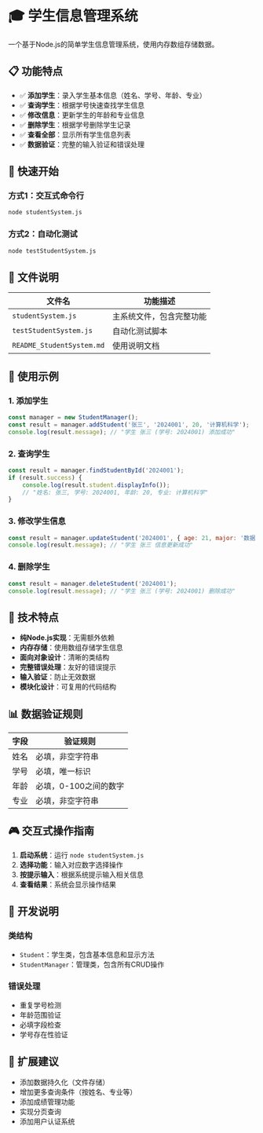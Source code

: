 # 🎓 学生信息管理系统

一个基于Node.js的简单学生信息管理系统，使用内存数组存储数据。

## 📋 功能特点

- ✅ **添加学生**：录入学生基本信息（姓名、学号、年龄、专业）
- ✅ **查询学生**：根据学号快速查找学生信息
- ✅ **修改信息**：更新学生的年龄和专业信息
- ✅ **删除学生**：根据学号删除学生记录
- ✅ **查看全部**：显示所有学生信息列表
- ✅ **数据验证**：完整的输入验证和错误处理

## 🚀 快速开始

### 方式1：交互式命令行
```bash
node studentSystem.js
```

### 方式2：自动化测试
```bash
node testStudentSystem.js
```

## 📁 文件说明

| 文件名 | 功能描述 |
|--------|----------|
| `studentSystem.js` | 主系统文件，包含完整功能 |
| `testStudentSystem.js` | 自动化测试脚本 |
| `README_StudentSystem.md` | 使用说明文档 |

## 🎯 使用示例

### 1. 添加学生
```javascript
const manager = new StudentManager();
const result = manager.addStudent('张三', '2024001', 20, '计算机科学');
console.log(result.message); // "学生 张三 (学号: 2024001) 添加成功"
```

### 2. 查询学生
```javascript
const result = manager.findStudentById('2024001');
if (result.success) {
    console.log(result.student.displayInfo());
    // "姓名: 张三, 学号: 2024001, 年龄: 20, 专业: 计算机科学"
}
```

### 3. 修改学生信息
```javascript
const result = manager.updateStudent('2024001', { age: 21, major: '数据科学' });
console.log(result.message); // "学生 张三 信息更新成功"
```

### 4. 删除学生
```javascript
const result = manager.deleteStudent('2024001');
console.log(result.message); // "学生 张三 (学号: 2024001) 删除成功"
```

## 🔧 技术特点

- **纯Node.js实现**：无需额外依赖
- **内存存储**：使用数组存储学生信息
- **面向对象设计**：清晰的类结构
- **完整错误处理**：友好的错误提示
- **输入验证**：防止无效数据
- **模块化设计**：可复用的代码结构

## 📊 数据验证规则

| 字段 | 验证规则 |
|------|----------|
| 姓名 | 必填，非空字符串 |
| 学号 | 必填，唯一标识 |
| 年龄 | 必填，0-100之间的数字 |
| 专业 | 必填，非空字符串 |

## 🎮 交互式操作指南

1. **启动系统**：运行 `node studentSystem.js`
2. **选择功能**：输入对应数字选择操作
3. **按提示输入**：根据系统提示输入相关信息
4. **查看结果**：系统会显示操作结果

## 📝 开发说明

### 类结构
- `Student`：学生类，包含基本信息和显示方法
- `StudentManager`：管理类，包含所有CRUD操作

### 错误处理
- 重复学号检测
- 年龄范围验证
- 必填字段检查
- 学号存在性验证

## 🔄 扩展建议

- 添加数据持久化（文件存储）
- 增加更多查询条件（按姓名、专业等）
- 添加成绩管理功能
- 实现分页查询
- 添加用户认证系统